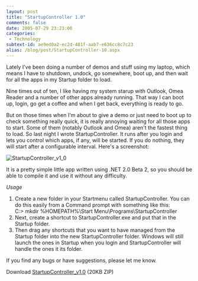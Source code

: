 ```yaml
---
layout: post
title: "StartupController 1.0"
comments: false
date: 2005-07-29 23:23:00
categories:
 - Technology
subtext-id: ae9ed0a2-ec2d-481f-aab7-e636cc8c7c23
alias: /blog/post/StartupController-10.aspx
---
```



Lately I've been doing a number of demos and stuff using my laptop, which means I have to shutdown, undock, go somewhere, boot up, and then wait for all the apps in my Startup folder to load.

Nine times out of ten, I like having my system starup with Outlook, Omea Reader and a number of other apps already running. That way I can boot up, login, go get a coffee and when I get back, everything is ready to go.

But on those times when I'm about to give a demo or just need to boot up to check something really quick, it is really annoying waiting for all those apps to start. Some of them (notably Outlook and Omea) aren't the fastest thing to load. So last night I wrote StartupController. It runs after you login and lets you control which apps, if any, will be started. If you do nothing, they will start after a configurable interval. Here's a screenshot:

![StartupController_v1_0](http://www.peterprovost.org/Files/StartupController_v1_0.png)

It is a pretty simple little app written using .NET 2.0 Beta 2, so you should be able to compile it and use it without any difficulty.

_Usage_

  1. Create a new folder in your Startmenu called StartupController. You can do this easily from a Command prompt with something like this:  
C:\> mkdir %HOMEPATH%\Start Menu\Programs\StartupController
  2. Next, create a shortcut to StartupController.exe and put that in the Startup folder.
  3. Then drag any shortcuts that you want to have managed from the Startup folder into the new StartupController folder. Windows will still launch the ones in Startup when you login and StartupController will handle the ones it its folder.

If you find any bugs or have suggestions, please let me know.

Download [StartupController_v1.0](http://www.peterprovost.org/Files/StartupController_v1_0.zip) (20KB ZIP)
